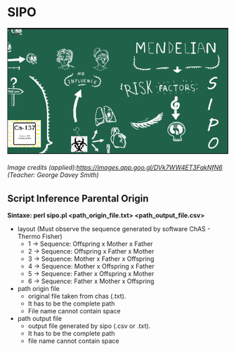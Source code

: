 # SIPO
![](/img/sipo_site.png)
###### Image credits (applied):https://images.app.goo.gl/DVk7WW4ET3FakNfN6 (Teacher: George Davey Smith) 
## Script Inference Parental Origin
**Sintaxe: perl sipo.pl <layout> <path_origin_file.txt> <path_output_file.csv>**
* layout (Must observe the sequence generated by software ChAS - Thermo Fisher)
  * 1 -> Sequence: Offspring x Mother x Father
  * 2 -> Sequence: Offspring x Father x Mother
  * 3 -> Sequence: Mother x Father x Offspring
  * 4 -> Sequence: Mother x Offspring x Father
  * 5 -> Sequence: Father x Offspring x Mother
  * 6 -> Sequence: Father x Mother x Offspring
* path origin file
  * original file taken from chas (.txt). 
  * It has to be the complete path
  * File name cannot contain space
* path output file
  * output file generated by sipo (.csv or .txt). 
  * It has to be the complete path
  * file name cannot contain space
